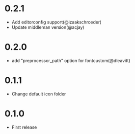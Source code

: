 # 0.2.1

- Add editorconfig support(@izaakschroeder)
- Update middleman version(@acjay)

# 0.2.0

- add "preprocessor_path" option for fontcustom(@dleavitt)

# 0.1.1

- Change default icon folder

# 0.1.0

- First release
